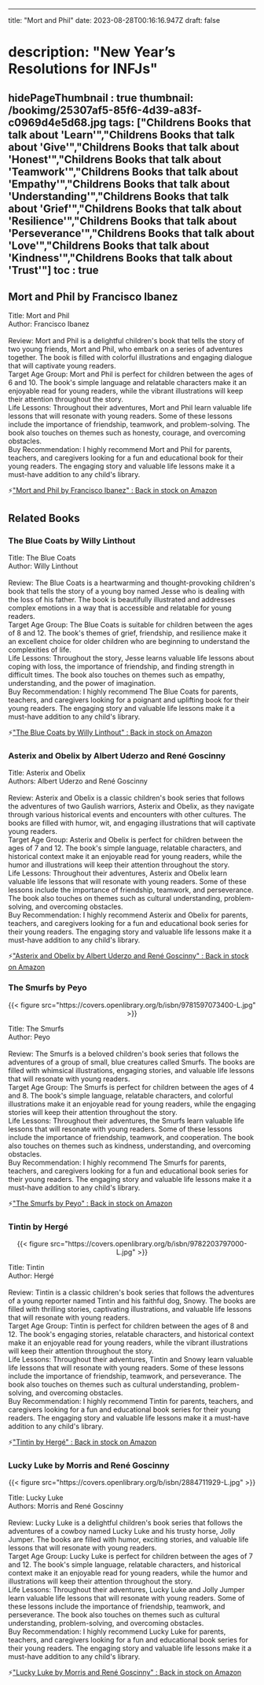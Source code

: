 
---
title: "Mort and Phil"
date: 2023-08-28T00:16:16.947Z
draft: false
# description: "New Year’s Resolutions for INFJs"
hidePageThumbnail : true
thumbnail: /bookimg/25307af5-85f6-4d39-a83f-c0969d4e5d68.jpg
tags: ["Childrens Books that talk about 'Learn'","Childrens Books that talk about 'Give'","Childrens Books that talk about 'Honest'","Childrens Books that talk about 'Teamwork'","Childrens Books that talk about 'Empathy'","Childrens Books that talk about 'Understanding'","Childrens Books that talk about 'Grief'","Childrens Books that talk about 'Resilience'","Childrens Books that talk about 'Perseverance'","Childrens Books that talk about 'Love'","Childrens Books that talk about 'Kindness'","Childrens Books that talk about 'Trust'"]
toc : true
---
## Mort and Phil by Francisco Ibanez

Title: Mort and Phil</br>
Author: Francisco Ibanez</br></br>
Review: Mort and Phil is a delightful children's book that tells the story of two young friends, Mort and Phil, who embark on a series of adventures together. The book is filled with colorful illustrations and engaging dialogue that will captivate young readers.</br>
Target Age Group: Mort and Phil is perfect for children between the ages of 6 and 10. The book's simple language and relatable characters make it an enjoyable read for young readers, while the vibrant illustrations will keep their attention throughout the story.</br>
Life Lessons: Throughout their adventures, Mort and Phil learn valuable life lessons that will resonate with young readers. Some of these lessons include the importance of friendship, teamwork, and problem-solving. The book also touches on themes such as honesty, courage, and overcoming obstacles.</br>
Buy Recommendation: I highly recommend Mort and Phil for parents, teachers, and caregivers looking for a fun and educational book for their young readers. The engaging story and valuable life lessons make it a must-have addition to any child's library.</br>

<p>⚡<a id="aflink" href="https://www.amazon.com/gp/search?ie=UTF8&tag=klayu00-20&linkCode=ur2&linkId=6639bed89a8ad8dd2705e40644eb43d3&camp=1789&creative=9325&index=books&keywords=Mort and Phil by Francisco Ibanez" class="one" target="_blank" title='"Mort and Phil by Francisco Ibanez" : Back in stock on Amazon'>"Mort and Phil by Francisco Ibanez" : Back in stock on Amazon</a></p>

## Related Books
### The Blue Coats by Willy Linthout
Title: The Blue Coats</br>
Author: Willy Linthout</br></br>
Review: The Blue Coats is a heartwarming and thought-provoking children's book that tells the story of a young boy named Jesse who is dealing with the loss of his father. The book is beautifully illustrated and addresses complex emotions in a way that is accessible and relatable for young readers.</br>
Target Age Group: The Blue Coats is suitable for children between the ages of 8 and 12. The book's themes of grief, friendship, and resilience make it an excellent choice for older children who are beginning to understand the complexities of life.</br>
Life Lessons: Throughout the story, Jesse learns valuable life lessons about coping with loss, the importance of friendship, and finding strength in difficult times. The book also touches on themes such as empathy, understanding, and the power of imagination.</br>
Buy Recommendation: I highly recommend The Blue Coats for parents, teachers, and caregivers looking for a poignant and uplifting book for their young readers. The engaging story and valuable life lessons make it a must-have addition to any child's library.</br>

<p>⚡<a id="aflink" href="https://www.amazon.com/gp/search?ie=UTF8&tag=klayu00-20&linkCode=ur2&linkId=6639bed89a8ad8dd2705e40644eb43d3&camp=1789&creative=9325&index=books&keywords=The Blue Coats by Willy Linthout" class="one" target="_blank" title='"The Blue Coats by Willy Linthout" : Back in stock on Amazon'>"The Blue Coats by Willy Linthout" : Back in stock on Amazon</a></p>

### Asterix and Obelix by Albert Uderzo and René Goscinny
Title: Asterix and Obelix</br>
Authors: Albert Uderzo and René Goscinny</br></br>
Review: Asterix and Obelix is a classic children's book series that follows the adventures of two Gaulish warriors, Asterix and Obelix, as they navigate through various historical events and encounters with other cultures. The books are filled with humor, wit, and engaging illustrations that will captivate young readers.</br>
Target Age Group: Asterix and Obelix is perfect for children between the ages of 7 and 12. The book's simple language, relatable characters, and historical context make it an enjoyable read for young readers, while the humor and illustrations will keep their attention throughout the story.</br>
Life Lessons: Throughout their adventures, Asterix and Obelix learn valuable life lessons that will resonate with young readers. Some of these lessons include the importance of friendship, teamwork, and perseverance. The book also touches on themes such as cultural understanding, problem-solving, and overcoming obstacles.</br>
Buy Recommendation: I highly recommend Asterix and Obelix for parents, teachers, and caregivers looking for a fun and educational book series for their young readers. The engaging story and valuable life lessons make it a must-have addition to any child's library.</br>

<p>⚡<a id="aflink" href="https://www.amazon.com/gp/search?ie=UTF8&tag=klayu00-20&linkCode=ur2&linkId=6639bed89a8ad8dd2705e40644eb43d3&camp=1789&creative=9325&index=books&keywords=Asterix and Obelix by Albert Uderzo and René Goscinny" class="one" target="_blank" title='"Asterix and Obelix by Albert Uderzo and René Goscinny" : Back in stock on Amazon'>"Asterix and Obelix by Albert Uderzo and René Goscinny" : Back in stock on Amazon</a></p>

### The Smurfs by Peyo
<center>
{{< figure src="https://covers.openlibrary.org/b/isbn/9781597073400-L.jpg" >}}
</center>

Title: The Smurfs</br>
Author: Peyo</br></br>
Review: The Smurfs is a beloved children's book series that follows the adventures of a group of small, blue creatures called Smurfs. The books are filled with whimsical illustrations, engaging stories, and valuable life lessons that will resonate with young readers.</br>
Target Age Group: The Smurfs is perfect for children between the ages of 4 and 8. The book's simple language, relatable characters, and colorful illustrations make it an enjoyable read for young readers, while the engaging stories will keep their attention throughout the story.</br>
Life Lessons: Throughout their adventures, the Smurfs learn valuable life lessons that will resonate with young readers. Some of these lessons include the importance of friendship, teamwork, and cooperation. The book also touches on themes such as kindness, understanding, and overcoming obstacles.</br>
Buy Recommendation: I highly recommend The Smurfs for parents, teachers, and caregivers looking for a fun and educational book series for their young readers. The engaging story and valuable life lessons make it a must-have addition to any child's library.</br>

<p>⚡<a id="aflink" href="https://www.amazon.com/gp/search?ie=UTF8&tag=klayu00-20&linkCode=ur2&linkId=6639bed89a8ad8dd2705e40644eb43d3&camp=1789&creative=9325&index=books&keywords=The Smurfs by Peyo" class="one" target="_blank" title='"The Smurfs by Peyo" : Back in stock on Amazon'>"The Smurfs by Peyo" : Back in stock on Amazon</a></p>

### Tintin by Hergé
<center>
{{< figure src="https://covers.openlibrary.org/b/isbn/9782203797000-L.jpg" >}}
</center>

Title: Tintin</br>
Author: Hergé</br></br>
Review: Tintin is a classic children's book series that follows the adventures of a young reporter named Tintin and his faithful dog, Snowy. The books are filled with thrilling stories, captivating illustrations, and valuable life lessons that will resonate with young readers.</br>
Target Age Group: Tintin is perfect for children between the ages of 8 and 12. The book's engaging stories, relatable characters, and historical context make it an enjoyable read for young readers, while the vibrant illustrations will keep their attention throughout the story.</br>
Life Lessons: Throughout their adventures, Tintin and Snowy learn valuable life lessons that will resonate with young readers. Some of these lessons include the importance of friendship, teamwork, and perseverance. The book also touches on themes such as cultural understanding, problem-solving, and overcoming obstacles.</br>
Buy Recommendation: I highly recommend Tintin for parents, teachers, and caregivers looking for a fun and educational book series for their young readers. The engaging story and valuable life lessons make it a must-have addition to any child's library.</br>

<p>⚡<a id="aflink" href="https://www.amazon.com/gp/search?ie=UTF8&tag=klayu00-20&linkCode=ur2&linkId=6639bed89a8ad8dd2705e40644eb43d3&camp=1789&creative=9325&index=books&keywords=Tintin by Hergé" class="one" target="_blank" title='"Tintin by Hergé" : Back in stock on Amazon'>"Tintin by Hergé" : Back in stock on Amazon</a></p>

### Lucky Luke by Morris and René Goscinny
<center>
{{< figure src="https://covers.openlibrary.org/b/isbn/2884711929-L.jpg" >}}
</center>

Title: Lucky Luke</br>
Authors: Morris and René Goscinny</br></br>
Review: Lucky Luke is a delightful children's book series that follows the adventures of a cowboy named Lucky Luke and his trusty horse, Jolly Jumper. The books are filled with humor, exciting stories, and valuable life lessons that will resonate with young readers.</br>
Target Age Group: Lucky Luke is perfect for children between the ages of 7 and 12. The book's simple language, relatable characters, and historical context make it an enjoyable read for young readers, while the humor and illustrations will keep their attention throughout the story.</br>
Life Lessons: Throughout their adventures, Lucky Luke and Jolly Jumper learn valuable life lessons that will resonate with young readers. Some of these lessons include the importance of friendship, teamwork, and perseverance. The book also touches on themes such as cultural understanding, problem-solving, and overcoming obstacles.</br>
Buy Recommendation: I highly recommend Lucky Luke for parents, teachers, and caregivers looking for a fun and educational book series for their young readers. The engaging story and valuable life lessons make it a must-have addition to any child's library.</br>

<p>⚡<a id="aflink" href="https://www.amazon.com/gp/search?ie=UTF8&tag=klayu00-20&linkCode=ur2&linkId=6639bed89a8ad8dd2705e40644eb43d3&camp=1789&creative=9325&index=books&keywords=Lucky Luke by Morris and René Goscinny" class="one" target="_blank" title='"Lucky Luke by Morris and René Goscinny" : Back in stock on Amazon'>"Lucky Luke by Morris and René Goscinny" : Back in stock on Amazon</a></p>
